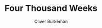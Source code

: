 ---
title: 'Four Thousand Weeks'
completed: 2024-01-03
author: 'Oliver Burkeman'
isbn: '9780374159122'
---